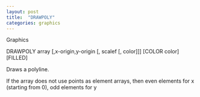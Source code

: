 ```yaml
---
layout: post
title:  "DRAWPOLY"
categories: graphics
---
```

Graphics

DRAWPOLY array [,x-origin,y-origin [, scalef [, color]]] [COLOR color] [FILLED]

Draws a polyline. 


If the array does not use points as element arrays, then even elements for x (starting from 0), odd elements for y
